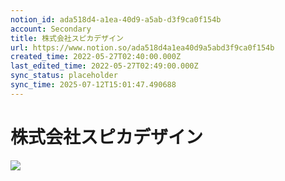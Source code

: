 ```yaml
---
notion_id: ada518d4-a1ea-40d9-a5ab-d3f9ca0f154b
account: Secondary
title: 株式会社スピカデザイン
url: https://www.notion.so/ada518d4a1ea40d9a5abd3f9ca0f154b
created_time: 2022-05-27T02:40:00.000Z
last_edited_time: 2022-05-27T02:49:00.000Z
sync_status: placeholder
sync_time: 2025-07-12T15:01:47.490688
---
```

# 株式会社スピカデザイン

![](https://prod-files-secure.s3.us-west-2.amazonaws.com/d58fe38c-a9d4-4466-aed9-85604b7b2c6d/a3d4715e-0f0c-4c15-9cc3-bb3684744bd2/Untitled.png?X-Amz-Algorithm=AWS4-HMAC-SHA256&X-Amz-Content-Sha256=UNSIGNED-PAYLOAD&X-Amz-Credential=ASIAZI2LB466TJGGEJCJ%2F20250719%2Fus-west-2%2Fs3%2Faws4_request&X-Amz-Date=20250719T065352Z&X-Amz-Expires=3600&X-Amz-Security-Token=IQoJb3JpZ2luX2VjEIX%2F%2F%2F%2F%2F%2F%2F%2F%2F%2FwEaCXVzLXdlc3QtMiJIMEYCIQCZDZ9kEwpoea%2B7ZubIk8GeUE3lXIjUJDZX8l4WPnJf2wIhAOwQVH3%2BrQ9jY%2FBNj4Z3q1%2B%2Bg02fqpH3DaKQ3nnaiYZcKogECJ7%2F%2F%2F%2F%2F%2F%2F%2F%2F%2FwEQABoMNjM3NDIzMTgzODA1IgxohxfMzIaOUVK0B6Mq3APeoVGyaocek26RmB2AjKsexIXcBsECIJ6FkokzHLzg4GF%2FGJZdfYkySPFtYvpGZt19gfmVKC86Yy0MEw5jB0t%2FeT1cKsuT0F4ObvWac2f1E58VAF1ZjrJWi77ch81lJv2EjxbqmixASPSFzQLb6IDtjspicfub7t2u7IMXeu%2BXNwCryZ5vfGYa2bwZSINf3rq4iKXkIhej%2BzXkIK1KiDTRpurrze%2FLRlmSuNhgSaHsqRIzR7NLc2n44aMYQFvixXdifVuYmb25KTvKPIKaPhDIEuksCT2Ni7H5L7r6s1GMZYcTlNRhGx59e7eGdoo39%2FNOuvAbU3xjNwOjo7EoClLy4JcBmGHyvP%2BlWUmNxgcr4yWZgZsKkcZqX3ydDHmigL2uS2flPYGmGHDB77MtHIlVQjJUpQrUh77x%2F0LAVKQm3mgWyeNCzV3txptFW9gYkbt59r1f5nIy85%2B87WuYCtcXsWiM1bJT8HjdoPYmIr1S77%2F7hrIooAwQuk7d1hkQJMUFg2mPm3r55rm5c1VNucinvw3gVOhxMO%2BMhEor6%2BdAW0gapQ00x3%2FpzzUGBT4of5frQ79QIdfwWrxVYN9gZHdRdw8QlQYbKRrurfOs0gmj5s1FGaW%2FSLTugEGBEjCzxezDBjqkAdZJl6NicOIX20bJZjTGDkmmEKwLUBh3rkKh8dFFHwxhk6a26iwys%2Bq39xWvn%2FwEBo%2F2vu8GWfkk0h9I2H1r1X6ft3BcBIVxI66QbuTyVwhtM9Rmetf1gKLxmyROyx%2ByN2oqgmNvugSTsr4m8hrSeDZCvm1rF%2Bq5XV97H%2FMVYOXZUzq74pFRd69u7cve7Mcd5883WnpDaHK8BwA0kb2QoZLsFeWl&X-Amz-Signature=0e2de395f554da3cbd04315308ae5f0764a3b0f0d46f2f6dccf45323ebd0339c&X-Amz-SignedHeaders=host&x-amz-checksum-mode=ENABLED&x-id=GetObject)